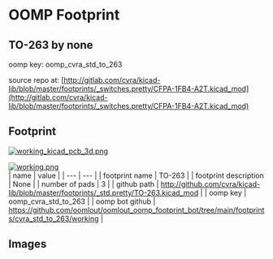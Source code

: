 # OOMP Footprint  
## TO-263  by none  
  
oomp key: oomp_cvra_std_to_263  
  
source repo at: [http://gitlab.com/cvra/kicad-lib/blob/master/footprints/_switches.pretty/CFPA-1FB4-A2T.kicad_mod](http://gitlab.com/cvra/kicad-lib/blob/master/footprints/_switches.pretty/CFPA-1FB4-A2T.kicad_mod)  
## Footprint  
  
[![working_kicad_pcb_3d.png](working_kicad_pcb_3d_600.png)](working_kicad_pcb_3d.png)  
  
[![working.png](working_600.png)](working.png)  
| name | value | 
| --- | --- | 
| footprint name | TO-263 | 
| footprint description | None | 
| number of pads | 3 | 
| github path | http://github.com/cvra/kicad-lib/blob/master/footprints/_std.pretty/TO-263.kicad_mod | 
| oomp key | oomp_cvra_std_to_263 | 
| oomp bot github | https://github.com/oomlout/oomlout_oomp_footprint_bot/tree/main/footprints/cvra_std_to_263/working | 
## Images  
